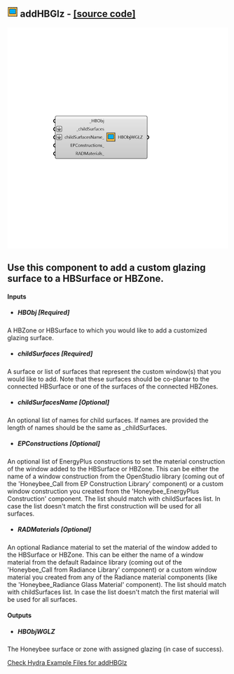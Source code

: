 ## ![](../../images/icons/addHBGlz.png) addHBGlz - [[source code]](https://github.com/mostaphaRoudsari/honeybee/tree/master/src/Honeybee_addHBGlz.py)

![](../../images/components/addHBGlz.png)

Use this component to add a custom glazing surface to a HBSurface or HBZone.
 -
 

#### Inputs
* ##### HBObj [Required]
A HBZone or HBSurface to which you would like to add a customized glazing surface.
* ##### childSurfaces [Required]
A surface or list of surfaces that represent the custom window(s) that you would like to add.  Note that these surfaces should be co-planar to the connected HBSurface or one of the surfaces of the connected HBZones.
* ##### childSurfacesName [Optional]
An optional list of names for child surfaces. If names are provided the length of names should be the same as _childSurfaces.
* ##### EPConstructions [Optional]
An optional list of EnergyPlus constructions to set the material construction of the window added to the HBSurface or HBZone.  This can be either the name of a window construction from the OpenStudio library (coming out of the 'Honeybee_Call from EP Construction Library' component) or a custom window construction you created from the 'Honeybee_EnergyPlus Construction' component. The list should match with childSurfaces list. In case the list doesn't match the first construction will be used for all surfaces.
* ##### RADMaterials [Optional]
An optional Radiance material to set the material of the window added to the HBSurface or HBZone.  This can be either the name of a window material from the default Radaince library (coming out of the 'Honeybee_Call from Radiance Library' component) or a custom window material you created from any of the Radiance material components (like the 'Honeybee_Radiance Glass Material' component). The list should match with childSurfaces list. In case the list doesn't match the first material will be used for all surfaces.

#### Outputs
* ##### HBObjWGLZ
The Honeybee surface or zone with assigned glazing (in case of success).


[Check Hydra Example Files for addHBGlz](https://hydrashare.github.io/hydra/index.html?keywords=Honeybee_addHBGlz)